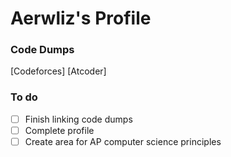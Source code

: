 <!---
- 👋 Hi, I’m @aerwliz
- 👀 I’m interested in ...
- 🌱 I’m currently learning ...
- 💞️ I’m looking to collaborate on ...
- 📫 How to reach me ...
--->
# Aerwliz's Profile
### Code Dumps
[Codeforces]
[Atcoder]
### To do
- [ ] Finish linking code dumps
- [ ] Complete profile
- [ ] Create area for AP computer science principles
<!---
aerwliz/aerwliz is a ✨ special ✨ repository because its `README.md` (this file) appears on your GitHub profile.
You can click the Preview link to take a look at your changes.
--->
